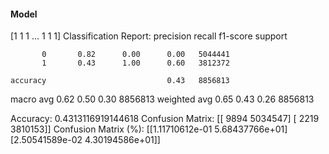 #### Model
[1 1 1 ... 1 1 1]
Classification Report:
              precision    recall  f1-score   support

           0       0.82      0.00      0.00   5044441
           1       0.43      1.00      0.60   3812372

    accuracy                           0.43   8856813
   macro avg       0.62      0.50      0.30   8856813
weighted avg       0.65      0.43      0.26   8856813

Accuracy: 0.4313116919144618
Confusion Matrix:
[[   9894 5034547]
 [   2219 3810153]]
Confusion Matrix (%):
[[1.11710612e-01 5.68437766e+01]
 [2.50541589e-02 4.30194586e+01]]
